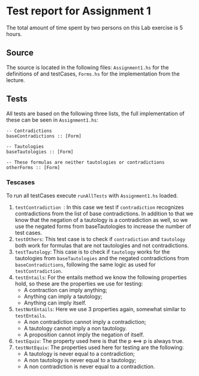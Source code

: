 # Test report for Assignment 1

The total amount of time spent by two persons on this Lab exercise is 5 hours.

## Source
The source is located in the following files: `Assignment1.hs` for the definitions of and testCases, `Forms.hs` for the implementation from the lecture.

## Tests
All tests are based on the following three lists, the full implementation of these can be seen in `Assignment1.hs`:
```
-- Contradictions
baseContradictions :: [Form]

-- Tautologies
baseTautologies :: [Form]

-- These formulas are neither tautologies or contradictions
otherForms :: [Form]
```

### Tescases
To run all testCases execute `runAllTests` with `Assignment1.hs` loaded.

1. `testContradiction `: In this case we test if `contradiction` recognizes contradictions from the list of base contradictions. In addition to that we know that the negation of a tautology is a contradiction as well, so we use the negated forms from baseTautologies to increase the number of test cases.
2. `testOthers`: This test case is to check if `contradiction` and `tautology` both work for formulas that are not tautologies and not contradictions.
3. `testTautology`: This case is to check if `tautology` works for the tautologies from `baseTautologies` and the negated contradictions from `baseContradictions`, following the same logic as used for `testContradiction`.
4. `testEntails`: For the entails method we know the following properties hold, so these are the properties we use for testing:
   - A contraction can imply anything;
   - Anything can imply a tautology;
   - Anything can imply itself.
5. `testNotEntails`: Here we use 3 properties again, somewhat similar to `testEntails`.
   - A non contradiction cannot imply a contradiction;
   - A tautology cannot imply a non tautology.
   - A proposition cannot imply the negation of itself.
6. `testEquiv`: The property used here is that the p <==> p is always true.
7. `testNotEquiv`: The properties used here for testing are the following:
   - A tautology is never equal to a contradiction;
   - A non tautology is never equal to a tautology;
   - A non contradiction is never equal to a contradiction.
